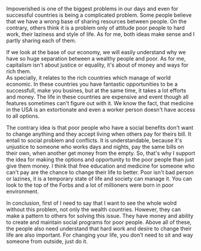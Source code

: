 Impoverished is one of the biggest problems in our days and even for successful countries is being 
a complicated problem. Some people believe that we have a wrong base of sharing resources between people.
On the contrary, others think it is a problem only of attitude poor people to hard work, their laziness and style of life.
As for me, both ideas make sense and I partly sharing each of them.

If we look at the base of our economy, we will easily understand why we have so huge separation between a wealthy people 
and poor. As for me, capitalism isn't about justice or equality, it's about of money and ways for rich them.  
As specially, it relates to the rich countries which manage of world economic. In these countries you have fantastic opportunities
to be a successfull, make you busines, but at the same time, it takes a lot efforts and money.
The life in these countries are expensive and event though all features sometimes can't figure out with it. We know the fact, that
medicine in the USA is an extortionate and even a worker person doesn't have access to all options.

The contrary idea is that poor people who have a social benefits don't want to change anything and they accept living when others
pay for theirs bill. It entail to social problem and conflicts. It is understandable, because it's unjustice to someone who works
days and nights, pay the same bills on their own, when another get money from the empty. So, that's why I support the idea for 
making the options and opportunity to the poor people than just give them money. I think that free education and medicine for 
someone who can't pay are the chance to change their life to better. Poor isn't bad person or lazines, it is a temporary state of life
and society can manage it. You can look to the top of the Forbs and a lot of millioners were born in poor environment.

In conclusion, first of I need to say that I want to see the whole wolrd without this problem, not only the wealth countries. However,
they can make a pattern to others for solving this issue. They have money and ability to create and maintain social programs for poor people.
Above all of these, the people also need understand that hard work and desire to change their life are also important. 
For changing your life, you don't need to sit and way someone from outside, just do it. 

